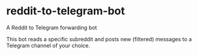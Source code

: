 # reddit-to-telegram-bot
A Reddit to Telegram forwarding bot


This bot reads a specific subreddit and posts new (filtered) messages to a Telegram channel of your choice.
